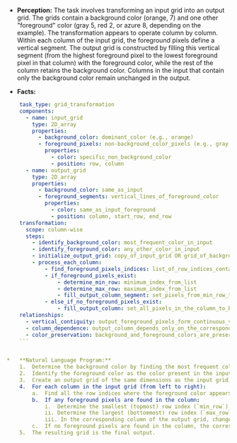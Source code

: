 *   **Perception:**
    The task involves transforming an input grid into an output grid. The grids contain a background color (orange, 7) and one other "foreground" color (gray 5, red 2, or azure 8, depending on the example). The transformation appears to operate column by column. Within each column of the input grid, the foreground pixels define a vertical segment. The output grid is constructed by filling this vertical segment (from the highest foreground pixel to the lowest foreground pixel in that column) with the foreground color, while the rest of the column retains the background color. Columns in the input that contain only the background color remain unchanged in the output.

*   **Facts:**
    
```yaml
    task_type: grid_transformation
    components:
      - name: input_grid
        type: 2D_array
        properties:
          - background_color: dominant_color (e.g., orange)
          - foreground_pixels: non-background_color_pixels (e.g., gray, red, azure)
            properties:
              - color: specific_non_background_color
              - position: row, column
      - name: output_grid
        type: 2D_array
        properties:
          - background_color: same_as_input
          - foreground_segments: vertical_lines_of_foreground_color
            properties:
              - color: same_as_input_foreground
              - position: column, start_row, end_row
    transformation:
      scope: column-wise
      steps:
        - identify_background_color: most_frequent_color_in_input
        - identify_foreground_color: any_other_color_in_input
        - initialize_output_grid: copy_of_input_grid OR grid_of_background_color_with_same_dimensions
        - process_each_column:
            - find_foreground_pixels_indices: list_of_row_indices_containing_foreground_color_in_the_column
            - if_foreground_pixels_exist:
                - determine_min_row: minimum_index_from_list
                - determine_max_row: maximum_index_from_list
                - fill_output_column_segment: set_pixels_from_min_row_to_max_row_(inclusive)_to_foreground_color
            - else_if_no_foreground_pixels_exist:
                - fill_output_column: set_all_pixels_in_the_column_to_background_color (or leave as is if output initialized as background)
    relationships:
      - vertical_contiguity: output_foreground_pixels_form_continuous_vertical_lines_within_each_column
      - column_dependence: output_column_depends_only_on_the_corresponding_input_column
      - color_preservation: background_and_foreground_colors_are_preserved_from_input_to_output
    ```


*   **Natural Language Program:**
    1.  Determine the background color by finding the most frequent color in the input grid.
    2.  Identify the foreground color as the color present in the input grid that is not the background color.
    3.  Create an output grid of the same dimensions as the input grid, initially filled entirely with the background color.
    4.  For each column in the input grid (from left to right):
        a.  Find all the row indices where the foreground color appears in that column.
        b.  If any foreground pixels are found in the column:
            i.  Determine the smallest (topmost) row index (`min_row`).
            ii. Determine the largest (bottommost) row index (`max_row`).
            iii. In the corresponding column of the output grid, change the color of all pixels from `min_row` to `max_row` (inclusive) to the foreground color.
        c.  If no foreground pixels are found in the column, the corresponding column in the output grid remains entirely filled with the background color.
    5.  The resulting grid is the final output.